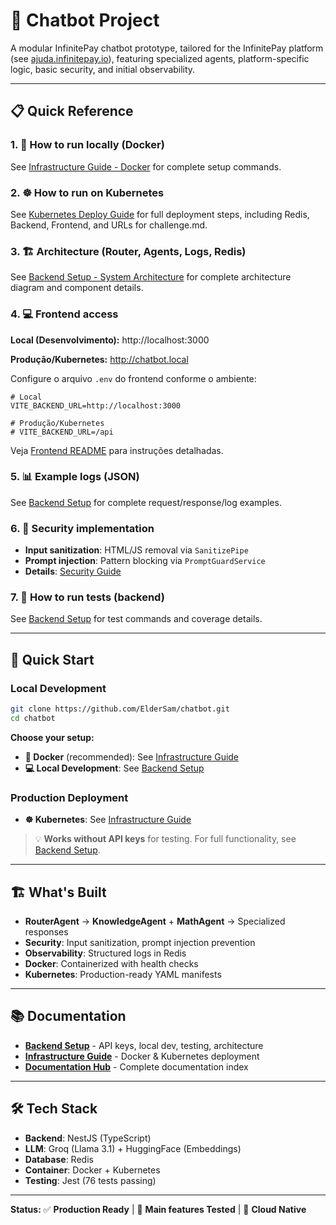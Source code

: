# 🤖 Chatbot Project

A modular InfinitePay chatbot prototype, tailored for the InfinitePay platform (see [ajuda.infinitepay.io](https://ajuda.infinitepay.io/pt-BR/)), featuring specialized agents, platform-specific logic, basic security, and initial observability.

---

## 📋 Quick Reference

### 1. 🐳 How to run locally (Docker)
See [Infrastructure Guide - Docker](./infrastructure/README.md#-docker) for complete setup commands.

### 2. ☸️ How to run on Kubernetes
See [Kubernetes Deploy Guide](./infrastructure/k8s/DEPLOY_GUIDE.md) for full deployment steps, including Redis, Backend, Frontend, and URLs for challenge.md.

### 3. 🏗️ Architecture (Router, Agents, Logs, Redis)
See [Backend Setup - System Architecture](./backend/README.md#️-system-architecture) for complete architecture diagram and component details.

### 4. 💻 Frontend access
**Local (Desenvolvimento):**
http://localhost:3000

**Produção/Kubernetes:**
http://chatbot.local

Configure o arquivo `.env` do frontend conforme o ambiente:
```
# Local
VITE_BACKEND_URL=http://localhost:3000

# Produção/Kubernetes
# VITE_BACKEND_URL=/api
```
Veja [Frontend README](./frontend/README.md) para instruções detalhadas.

### 5. 📊 Example logs (JSON)
See [Backend Setup](./backend/README.md#-api-examples--logs) for complete request/response/log examples.

### 6. 🔐 Security implementation
- **Input sanitization**: HTML/JS removal via `SanitizePipe`
- **Prompt injection**: Pattern blocking via `PromptGuardService`  
- **Details**: [Security Guide](./docs/security/input_sanitization.md)

### 7. 🧪 How to run tests (backend)
See [Backend Setup](./backend/README.md#-testing) for test commands and coverage details.

---

## 🚀 Quick Start

### Local Development
```bash
git clone https://github.com/ElderSam/chatbot.git
cd chatbot
```

**Choose your setup:**
- **🐳 Docker** (recommended): See [Infrastructure Guide](./infrastructure/README.md#-docker)
- **💻 Local Development**: See [Backend Setup](./backend/README.md)

### Production Deployment
- **☸️ Kubernetes**: See [Infrastructure Guide](./infrastructure/README.md#️-kubernetes)

> 💡 **Works without API keys** for testing. For full functionality, see [Backend Setup](./backend/README.md).

---

## 🏗️ What's Built

- **RouterAgent** → **KnowledgeAgent** + **MathAgent** → Specialized responses
- **Security**: Input sanitization, prompt injection prevention  
- **Observability**: Structured logs in Redis
- **Docker**: Containerized with health checks
- **Kubernetes**: Production-ready YAML manifests

---

## 📚 Documentation

- **[Backend Setup](./backend/README.md)** - API keys, local dev, testing, architecture
- **[Infrastructure Guide](./infrastructure/README.md)** - Docker & Kubernetes deployment
- **[Documentation Hub](./docs/README.md)** - Complete documentation index

---

## 🛠️ Tech Stack

- **Backend**: NestJS (TypeScript)
- **LLM**: Groq (Llama 3.1) + HuggingFace (Embeddings)
- **Database**: Redis
- **Container**: Docker + Kubernetes
- **Testing**: Jest (76 tests passing)

---

**Status:** ✅ **Production Ready** | 🧪 **Main features Tested** | 🚀 **Cloud Native**
